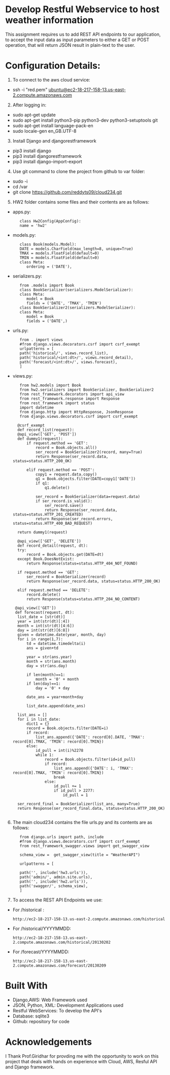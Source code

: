 # Develop Restful Webservice to host weather information
This assignment requires us to add REST API endpoints to our application, to accept the input data as input parameters to either a GET or POST operation, that will return JSON result in plain-text to the user.

# Configuration Details:
1. To connect to the aws cloud service:
- ssh -i "red.pem" ubuntu@ec2-18-217-158-13.us-east-2.compute.amazonaws.com

2. After logging in:
- sudo apt-get update 
- sudo apt-get install python3-pip python3-dev python3-setuptools git
- sudo apt-get install language-pack-en
- sudo locale-gen en_GB.UTF-8

3. Install Django and djangorestframework
- pip3 install django
- pip3 install djangorestframework
- pip3 install django-import-export

4. Use git command to clone the project from github to var folder:
- sudo -i
- cd /var
- git clone https://github.com/reddyts09/cloud234.git

5. HW2 folder contains some files and their contents are as follows:
- apps.py:
  ```from django.apps import AppConfig
     class Hw2Config(AppConfig):
     name = 'hw2'
- models.py:
  ```from django.db import models
     class Book(models.Model):
     DATE = models.CharField(max_length=8, unique=True)
     TMAX = models.FloatField(default=0)
     TMIN = models.FloatField(default=0)
     class Meta:
        ordering = ('DATE'),
- serializers.py:
  ```from rest_framework import serializers
     from .models import Book
     class BookSerializer(serializers.ModelSerializer):
     class Meta:
        model = Book
        fields = ('DATE', 'TMAX', 'TMIN')
     class BookSerializer2(serializers.ModelSerializer):
     class Meta:
        model = Book
        fields = ('DATE',)
- urls.py:
  ```from django.urls import path
     from . import views
     #from django.views.decorators.csrf import csrf_exempt
     urlpatterns = [
     path('historical/', views.record_list),
     path('historical/<int:dt>/', views.record_detail),
     path('forecast/<int:dt>/', views.forecast),
     ]
- views.py:
  ```from django.shortcuts import render
     from hw2.models import Book
     from hw2.serializers import BookSerializer, BookSerializer2
     from rest_framework.decorators import api_view
     from rest_framework.response import Response
     from rest_framework import status
     import datetime
     from django.http import HttpResponse, JsonResponse
     from django.views.decorators.csrf import csrf_exempt

    @csrf_exempt
    def record_list(request):
    @api_view(['GET', 'POST'])
    def dummy1(request):
        if request.method == 'GET':
            record = Book.objects.all()
            ser_record = BookSerializer2(record, many=True)
            return Response(ser_record.data, status=status.HTTP_200_OK)

        elif request.method == 'POST':
            copy1 = request.data.copy()
            q1 = Book.objects.filter(DATE=copy1['DATE'])
            if q1:
                q1.delete()
           
            ser_record = BookSerializer(data=request.data)
            if ser_record.is_valid():
                ser_record.save()
                return Response(ser_record.data, status=status.HTTP_201_CREATED)
            return Response(ser_record.errors, status=status.HTTP_400_BAD_REQUEST)
        
    return dummy1(request)
    
    @api_view(['GET', 'DELETE'])
    def record_detail(request, dt):
    try:
        record = Book.objects.get(DATE=dt)
    except Book.DoesNotExist:
        return Response(status=status.HTTP_404_NOT_FOUND)
    
    if request.method == 'GET':
        ser_record = BookSerializer(record)
        return Response(ser_record.data, status=status.HTTP_200_OK)

    elif request.method == 'DELETE':
        record.delete()
        return Response(status=status.HTTP_204_NO_CONTENT)
        
   @api_view(['GET'])
   def forecast(request, dt):
    list_date = [str(dt)]
    year = int(str(dt)[:4])
    month = int(str(dt)[4:6])
    day = int(str(dt)[6:8])
    given = datetime.date(year, month, day)
    for i in range(1,7):
        td = datetime.timedelta(i)
        ans = given+td
        
        year = str(ans.year)
        month = str(ans.month)
        day = str(ans.day)
        
        if len(month)==1:
            month = '0' + month
        if len(day)==1:
            day = '0' + day
        
        date_ans = year+month+day
        
        list_date.append(date_ans)
    
    list_ans = []
    for i in list_date:
        dict1 = {}
        record = Book.objects.filter(DATE=i)
        if record:
            list_ans.append({'DATE': record[0].DATE, 'TMAX': record[0].TMAX, 'TMIN': record[0].TMIN})
        else:
            id_pull = int(i)%2278
            while 1:
                record = Book.objects.filter(id=id_pull)
                if record:
                    list_ans.append({'DATE': i, 'TMAX': record[0].TMAX, 'TMIN': record[0].TMIN})
                    break
                else:
                    id_pull += 1
                    if id_pull > 2277:
                        id_pull = 1
            
    ser_record_final = BookSerializer(list_ans, many=True)
    return Response(ser_record_final.data, status=status.HTTP_200_OK)
    
6. The main cloud234 contains the file urls.py and its contents are as follows:
   ```from django.contrib import admin
      from django.urls import path, include
      #from django.views.decorators.csrf import csrf_exempt
      from rest_framework_swagger.views import get_swagger_view

      schema_view =  get_swagger_view(title = "WeatherAPI")

      urlpatterns = [
    
      path('', include('hw3.urls')),
      path('admin/', admin.site.urls),
      path('', include('hw2.urls')),
      path('swagger/', schema_view),
      ]

7. To access the REST API Endpoints we use:
- For /historical :
  ```
  http://ec2-18-217-158-13.us-east-2.compute.amazonaws.com/historical
- For /historical/YYYYMMDD:
  ```
  http://ec2-18-217-158-13.us-east-2.compute.amazonaws.com/historical/20130202
- For /forecast/YYYYMMDD:
  ```
  http://ec2-18-217-158-13.us-east-2.compute.amazonaws.com/forecast/20130209

# Built With
- Django,AWS: Web Framework used
- JSON, Python, XML: Development Applications used
- Restful WebServices: To develop the API's
- Database: sqlite3
- Github: repository for code

# Acknowledgements
I Thank Prof.Giridhar for provding me with the opportunity to work on this project that deals with hands on experience with Cloud, AWS, Resful API and Django framework.
